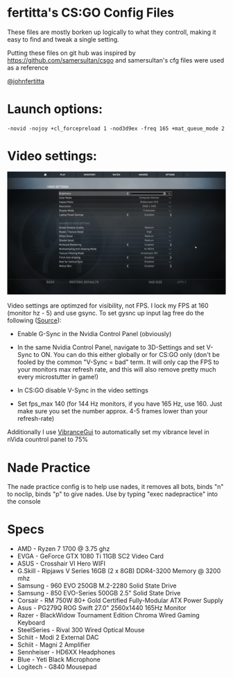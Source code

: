# fertitta's CS:GO Config Files

These files are mostly borken up logically to what they controll, making it easy to find and tweak a single setting.

Putting these files on git hub was inspired by https://github.com/samersultan/csgo and samersultan's cfg files were used as a reference

[@johnfertitta](https://twitter.com/johnfertitta)

# Launch options: #

```
-novid -nojoy +cl_forcepreload 1 -nod3d9ex -freq 165 +mat_queue_mode 2
```

# Video settings: #

![Screen shot of video settings](/video_settings.jpg?raw=true)

Video settings are optimzed for visibility, not FPS. I lock my FPS at 160 (monitor hz - 5) and use gsync. To set gysnc up input lag free do the following ([Source](https://www.reddit.com/r/GlobalOffensive/comments/5iv35q/how_to_use_gsync_properly_in_csgo/)):

* Enable G-Sync in the Nvidia Control Panel (obviously)

* In the same Nvidia Control Panel, navigate to 3D-Settings and set V-Sync to ON. You can do this either globally or for CS:GO only (don't be fooled by the common "V-Sync = bad" term. It will only cap the FPS to your monitors max refresh rate, and this will also remove pretty much every microstutter in game!)

* In CS:GO disable V-Sync in the video settings

* Set fps_max 140 (for 144 Hz monitors, if you have 165 Hz, use 160. Just make sure you set the number approx. 4-5 frames lower than your refresh-rate)

Additionally I use [VibranceGui](https://vibrancegui.com/) to automatically set my vibrance level in nVida countrol panel to 75%

# Nade Practice #

The nade practice config is to help use nades, it removes all bots, binds "n" to noclip, binds "p" to give nades. Use by typing "exec nadepractice" into the console

# Specs #

* AMD - Ryzen 7 1700 @ 3.75 ghz
* EVGA - GeForce GTX 1080 Ti 11GB SC2 Video Card
* ASUS - Crosshair VI Hero WIFI
* G.Skill - Ripjaws V Series 16GB (2 x 8GB) DDR4-3200 Memory @ 3200 mhz
* Samsung - 960 EVO 250GB M.2-2280 Solid State Drive
* Samsung - 850 EVO-Series 500GB 2.5" Solid State Drive
* Corsair - RM 750W 80+ Gold Certified Fully-Modular ATX Power Supply
* Asus - PG279Q ROG Swift 27.0" 2560x1440 165Hz Monitor
* Razer - BlackWidow Tournament Edition Chroma Wired Gaming Keyboard
* SteelSeries - Rival 300 Wired Optical Mouse
* Schiit - Modi 2 External DAC
* Schiit - Magni 2 Amplifier
* Sennheiser - HD6XX Headphones
* Blue - Yeti Black Microphone
* Logitech - G840 Mousepad
